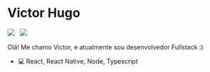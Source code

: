 # Victor Hugo
<p align="left">
  <a href="mailto:victorh.cepil@hotmail.com" alt="Email">
  <img src="https://img.shields.io/badge/-victorh.cepil@hotmail.com-FF0000?style=flat-square&labelColor=FF0000&logo=gmail&logoColor=white&link=mailto:victorh.cepil@hotmail.com" /></a>
  &nbsp;
  <a href="https://www.linkedin.com/in/victorhugocepil/" alt="Linkedin">
  <img src="https://img.shields.io/badge/-victorhugocepil-0e76a8?style=flat-square&logo=Linkedin&logoColor=white&link=https://www.linkedin.com/in/victorhugocepil/" /></a>

</p>  


Olá! Me chamo Victor, e atualmente sou desenvolvedor Fullstack :)

* :computer: React, React Native, Node, Typescript


